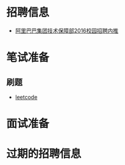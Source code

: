 # 招聘信息
* [阿里巴巴集团技术保障部2016校园招聘内推](alipre2016.html)
 
# 笔试准备
## 刷题
* [leetcode](leetcode.html)
 
# 面试准备

# 过期的招聘信息
